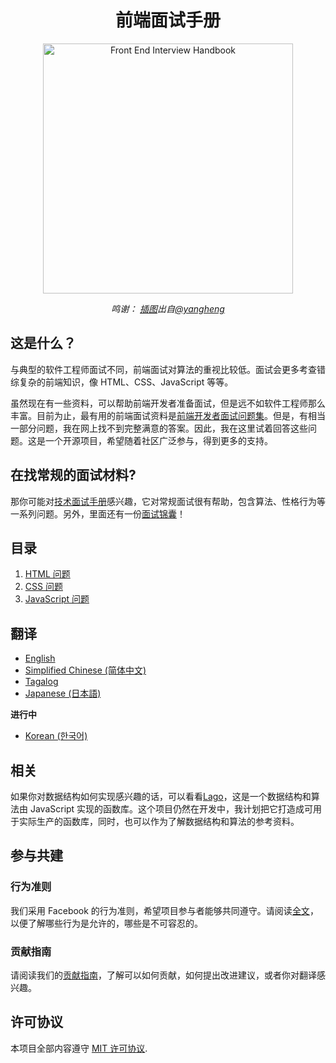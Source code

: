 <h1 align="center">前端面试手册</h1>

<div align="center">
  <a href="https://dribbble.com/shots/4263961-Front-End-Interview-Scroll">
    <img src="https://cdn.rawgit.com/yangshun/front-end-interview-handbook/23d89c8/assets/scroll.svg" alt="Front End Interview Handbook" width="400"/>
    </a>
  <br>
  <p>
    <em>鸣谢： <a href="https://dribbble.com/shots/4263961-Front-End-Interview-Scroll">插图</a>出自<a href="https://dribbble.com/yangheng">@yangheng</a>
    </em>
  </p>
</div>

## 这是什么？

与典型的软件工程师面试不同，前端面试对算法的重视比较低。面试会更多考查错综复杂的前端知识，像 HTML、CSS、JavaScript 等等。

虽然现在有一些资料，可以帮助前端开发者准备面试，但是远不如软件工程师那么丰富。目前为止，最有用的前端面试资料是[前端开发者面试问题集](https://github.com/h5bp/Front-end-Developer-Interview-Questions)。但是，有相当一部分问题，我在网上找不到完整满意的答案。因此，我在这里试着回答这些问题。这是一个开源项目，希望随着社区广泛参与，得到更多的支持。

## 在找常规的面试材料?

那你可能对[技术面试手册](https://github.com/yangshun/tech-interview-handbook)感兴趣，它对常规面试很有帮助，包含算法、性格行为等一系列问题。另外，里面还有一份[面试锦囊](https://github.com/yangshun/tech-interview-handbook/blob/master/preparing/cheatsheet.md)！

## 目录

1. [HTML 问题](questions/html-questions.md)
1. [CSS 问题](questions/css-questions.md)
1. [JavaScript 问题](questions/javascript-questions.md)

## 翻译

- [English](/README.md)
- [Simplified Chinese (简体中文)](/Translations/Chinese/README.md)
- [Tagalog](/Translations/Tagalog/README.md)
- [Japanese (日本語)](/Translations/Japanese/README.md)

**进行中**

- [Korean (한국어)](/Translations/Korean/README.md)

## 相关

如果你对数据结构如何实现感兴趣的话，可以看看[Lago](https://github.com/yangshun/lago)，这是一个数据结构和算法由 JavaScript 实现的函数库。这个项目仍然在开发中，我计划把它打造成可用于实际生产的函数库，同时，也可以作为了解数据结构和算法的参考资料。

## 参与共建

### 行为准则

我们采用 Facebook 的行为准则，希望项目参与者能够共同遵守。请阅读[全文](https://code.facebook.com/codeofconduct)，以便了解哪些行为是允许的，哪些是不可容忍的。

### 贡献指南

请阅读我们的[贡献指南](../../CONTRIBUTING.md)，了解可以如何贡献，如何提出改进建议，或者你对翻译感兴趣。

## 许可协议

本项目全部内容遵守 [MIT 许可协议](../../LICENSE).

